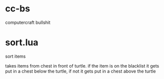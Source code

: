# cc-bs
computercraft bullshit

# sort.lua
sort items  
  
takes items from chest in front of turtle. if the item is on the blacklist it gets put in a chest below the turtle, if not it gets put in a chest above the turtle  
